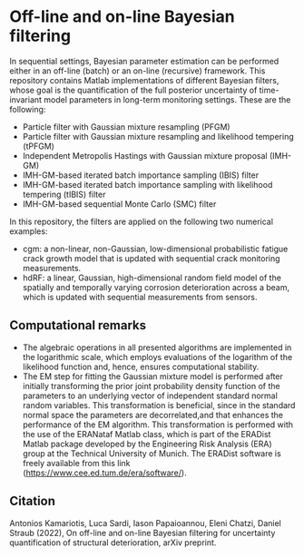 # Off-line and on-line Bayesian filtering

In sequential settings, Bayesian parameter estimation can be performed either in an off-line (batch) or an on-line (recursive) framework. This repository contains Matlab implementations of different Bayesian filters, whose goal is the quantification of the full posterior uncertainty of time-invariant model parameters in long-term monitoring settings. These are the following:
- Particle filter with Gaussian mixture resampling (PFGM)
- Particle filter with Gaussian mixture resampling and likelihood tempering (tPFGM)
- Independent Metropolis Hastings with Gaussian mixture proposal (IMH-GM)
- IMH-GM-based iterated batch importance sampling (IBIS) filter
- IMH-GM-based iterated batch importance sampling with likelihood tempering (tIBIS) filter
- IMH-GM-based sequential Monte Carlo (SMC) filter

In this repository, the filters are applied on the following two numerical examples:
- cgm: a non-linear, non-Gaussian, low-dimensional probabilistic fatigue crack growth model that is updated with sequential crack monitoring measurements. 
- hdRF: a linear, Gaussian, high-dimensional random field model of the spatially and temporally varying corrosion deterioration across a beam, which is updated with sequential measurements from sensors.

## Computational remarks
- The  algebraic  operations  in  all  presented  algorithms  are  implemented  in  the  logarithmic  scale,  which employs evaluations of the logarithm of the likelihood function and, hence, ensures computational stability.
- The  EM  step  for  fitting  the  Gaussian mixture model  is  performed  after  initially  transforming  the  prior  joint probability density function of the parameters to an underlying vector of independent standard normal random variables. This transformation is beneficial, since in the standard normal space the parameters are decorrelated,and that enhances the performance of the EM algorithm. This transformation is performed with the use of the ERANataf Matlab class, which is part of the ERADist Matlab package developed by the Engineering Risk Analysis (ERA) group at the Technical University of Munich. The ERADist software is freely available from this link (https://www.cee.ed.tum.de/era/software/). 

## Citation

Antonios Kamariotis, Luca Sardi, Iason Papaioannou, Eleni Chatzi, Daniel Straub (2022), On off-line and on-line Bayesian filtering for uncertainty quantification of structural deterioration, arXiv preprint.


